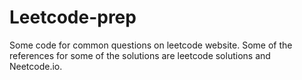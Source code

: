 # Leetcode-prep
Some code for common questions on leetcode website. Some of the references for some of the solutions are leetcode solutions and Neetcode.io. 
